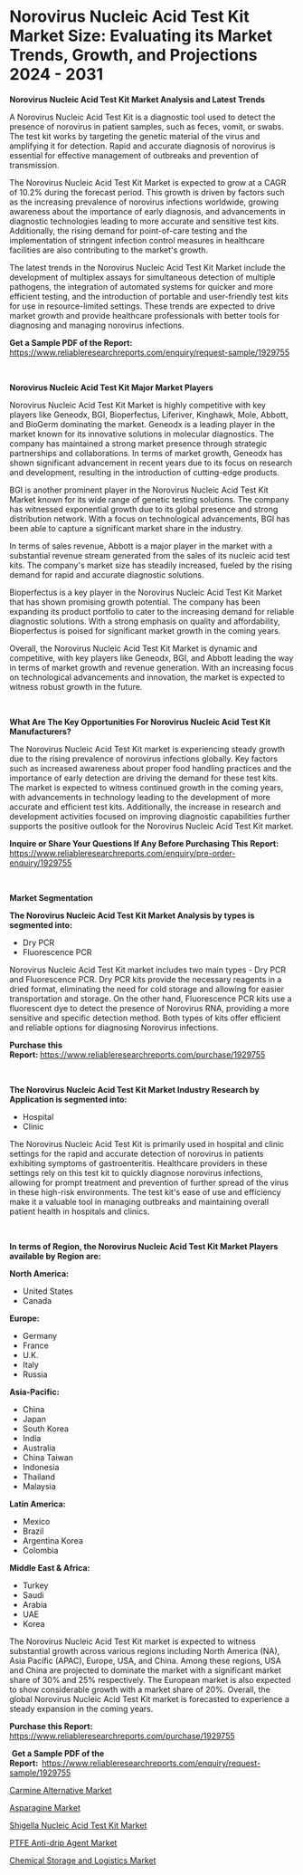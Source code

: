 <p><h1>Norovirus Nucleic Acid Test Kit Market Size: Evaluating its Market Trends, Growth, and Projections 2024 - 2031</h1></p><p><strong>Norovirus Nucleic Acid Test Kit Market Analysis and Latest Trends</strong></p>
<p><p>A Norovirus Nucleic Acid Test Kit is a diagnostic tool used to detect the presence of norovirus in patient samples, such as feces, vomit, or swabs. The test kit works by targeting the genetic material of the virus and amplifying it for detection. Rapid and accurate diagnosis of norovirus is essential for effective management of outbreaks and prevention of transmission.</p><p>The Norovirus Nucleic Acid Test Kit Market is expected to grow at a CAGR of 10.2% during the forecast period. This growth is driven by factors such as the increasing prevalence of norovirus infections worldwide, growing awareness about the importance of early diagnosis, and advancements in diagnostic technologies leading to more accurate and sensitive test kits. Additionally, the rising demand for point-of-care testing and the implementation of stringent infection control measures in healthcare facilities are also contributing to the market's growth.</p><p>The latest trends in the Norovirus Nucleic Acid Test Kit Market include the development of multiplex assays for simultaneous detection of multiple pathogens, the integration of automated systems for quicker and more efficient testing, and the introduction of portable and user-friendly test kits for use in resource-limited settings. These trends are expected to drive market growth and provide healthcare professionals with better tools for diagnosing and managing norovirus infections.</p></p>
<p><strong>Get a Sample PDF of the Report:&nbsp;</strong> <a href="https://www.reliableresearchreports.com/enquiry/request-sample/1929755">https://www.reliableresearchreports.com/enquiry/request-sample/1929755</a></p>
<p>&nbsp;</p>
<p><strong>Norovirus Nucleic Acid Test Kit Major Market Players</strong></p>
<p><p>Norovirus Nucleic Acid Test Kit Market is highly competitive with key players like Geneodx, BGI, Bioperfectus, Liferiver, Kinghawk, Mole, Abbott, and BioGerm dominating the market. Geneodx is a leading player in the market known for its innovative solutions in molecular diagnostics. The company has maintained a strong market presence through strategic partnerships and collaborations. In terms of market growth, Geneodx has shown significant advancement in recent years due to its focus on research and development, resulting in the introduction of cutting-edge products.</p><p>BGI is another prominent player in the Norovirus Nucleic Acid Test Kit Market known for its wide range of genetic testing solutions. The company has witnessed exponential growth due to its global presence and strong distribution network. With a focus on technological advancements, BGI has been able to capture a significant market share in the industry.</p><p>In terms of sales revenue, Abbott is a major player in the market with a substantial revenue stream generated from the sales of its nucleic acid test kits. The company's market size has steadily increased, fueled by the rising demand for rapid and accurate diagnostic solutions.</p><p>Bioperfectus is a key player in the Norovirus Nucleic Acid Test Kit Market that has shown promising growth potential. The company has been expanding its product portfolio to cater to the increasing demand for reliable diagnostic solutions. With a strong emphasis on quality and affordability, Bioperfectus is poised for significant market growth in the coming years.</p><p>Overall, the Norovirus Nucleic Acid Test Kit Market is dynamic and competitive, with key players like Geneodx, BGI, and Abbott leading the way in terms of market growth and revenue generation. With an increasing focus on technological advancements and innovation, the market is expected to witness robust growth in the future.</p></p>
<p>&nbsp;</p>
<p><strong>What Are The Key Opportunities For Norovirus Nucleic Acid Test Kit Manufacturers?</strong></p>
<p><p>The Norovirus Nucleic Acid Test Kit market is experiencing steady growth due to the rising prevalence of norovirus infections globally. Key factors such as increased awareness about proper food handling practices and the importance of early detection are driving the demand for these test kits. The market is expected to witness continued growth in the coming years, with advancements in technology leading to the development of more accurate and efficient test kits. Additionally, the increase in research and development activities focused on improving diagnostic capabilities further supports the positive outlook for the Norovirus Nucleic Acid Test Kit market.</p></p>
<p><strong>Inquire or Share Your Questions If Any Before Purchasing This Report:</strong> <a href="https://www.reliableresearchreports.com/enquiry/pre-order-enquiry/1929755">https://www.reliableresearchreports.com/enquiry/pre-order-enquiry/1929755</a></p>
<p>&nbsp;</p>
<p><strong>Market Segmentation</strong></p>
<p><strong>The Norovirus Nucleic Acid Test Kit Market Analysis by types is segmented into:</strong></p>
<p><ul><li>Dry PCR</li><li>Fluorescence PCR</li></ul></p>
<p><p>Norovirus Nucleic Acid Test Kit market includes two main types - Dry PCR and Fluorescence PCR. Dry PCR kits provide the necessary reagents in a dried format, eliminating the need for cold storage and allowing for easier transportation and storage. On the other hand, Fluorescence PCR kits use a fluorescent dye to detect the presence of Norovirus RNA, providing a more sensitive and specific detection method. Both types of kits offer efficient and reliable options for diagnosing Norovirus infections.</p></p>
<p><strong>Purchase this Report:&nbsp;</strong><a href="https://www.reliableresearchreports.com/purchase/1929755">https://www.reliableresearchreports.com/purchase/1929755</a></p>
<p>&nbsp;</p>
<p><strong>The Norovirus Nucleic Acid Test Kit Market Industry Research by Application is segmented into:</strong></p>
<p><ul><li>Hospital</li><li>Clinic</li></ul></p>
<p><p>The Norovirus Nucleic Acid Test Kit is primarily used in hospital and clinic settings for the rapid and accurate detection of norovirus in patients exhibiting symptoms of gastroenteritis. Healthcare providers in these settings rely on this test kit to quickly diagnose norovirus infections, allowing for prompt treatment and prevention of further spread of the virus in these high-risk environments. The test kit's ease of use and efficiency make it a valuable tool in managing outbreaks and maintaining overall patient health in hospitals and clinics.</p></p>
<p>&nbsp;</p>
<p><strong>In terms of Region, the Norovirus Nucleic Acid Test Kit Market Players available by Region are:</strong></p>
<p>
    <p> <strong> North America: </strong>
        <ul>
            <li>United States</li>
            <li>Canada</li>
        </ul>
        </p> 
    <p> <strong> Europe: </strong>
        <ul>
            <li>Germany</li>
            <li>France</li>
            <li>U.K.</li>
            <li>Italy</li>
            <li>Russia</li>
        </ul>
        </p> 
    <p> <strong> Asia-Pacific: </strong>
        <ul>
            <li>China</li>
            <li>Japan</li>
            <li>South Korea</li>
            <li>India</li>
            <li>Australia</li>
            <li>China Taiwan</li>
            <li>Indonesia</li>
            <li>Thailand</li>
            <li>Malaysia</li>
        </ul>
        </p> 
    <p> <strong> Latin America: </strong>
        <ul>
            <li>Mexico</li>
            <li>Brazil</li>
            <li>Argentina Korea</li>
            <li>Colombia</li>
        </ul>
        </p> 
    <p> <strong> Middle East & Africa: </strong>
        <ul>
            <li>Turkey</li>
            <li>Saudi</li>
            <li>Arabia</li>
            <li>UAE</li>
            <li>Korea</li>
        </ul>
    </p>
    </p>
<p><p>The Norovirus Nucleic Acid Test Kit market is expected to witness substantial growth across various regions including North America (NA), Asia Pacific (APAC), Europe, USA, and China. Among these regions, USA and China are projected to dominate the market with a significant market share of 30% and 25% respectively. The European market is also expected to show considerable growth with a market share of 20%. Overall, the global Norovirus Nucleic Acid Test Kit market is forecasted to experience a steady expansion in the coming years.</p></p>
<p><strong>Purchase this Report: </strong><a href="https://www.reliableresearchreports.com/purchase/1929755">https://www.reliableresearchreports.com/purchase/1929755</a></p>
<p>&nbsp;<strong>Get a Sample PDF of the Report:&nbsp;&nbsp;</strong><a href="https://www.reliableresearchreports.com/enquiry/request-sample/1929755">https://www.reliableresearchreports.com/enquiry/request-sample/1929755</a></p>
<p><strong></strong></p>
<p><p><a href="https://view.publitas.com/reportprime-1/carmine-alternative-market-with-the-goal-of-estimating-the-market-size-and-future-growth-potential-of-various-market-segments-based-on-component-applications-end-user-and-region/">Carmine Alternative Market</a></p><p><a href="https://view.publitas.com/reportprime-1/asparagine-market-with-the-goal-of-estimating-the-market-size-and-future-growth-potential-of-various-market-segments-based-on-component-applications-end-user-and-region/">Asparagine Market</a></p><p><a href="https://github.com/danielneavesallisons03mba/Market-Research-Report-List-1/blob/main/shigella-nucleic-acid-test-kit-market.md">Shigella Nucleic Acid Test Kit Market</a></p><p><a href="https://woozy-pyroraptor-a1f.notion.site/PTFE-Anti-drip-Agent-Market-with-the-goal-of-estimating-the-market-size-and-future-growth-potential--db7d60061dd249ad8e4fe0775f85d1fe">PTFE Anti-drip Agent Market</a></p><p><a href="https://rainy-horn-d69.notion.site/Chemical-Storage-and-Logistics-Market-Size-Focuses-on-Market-Dynamics-In-Depth-Analysis-and-Future--4007d935cc02459abc33286c3ba8455c">Chemical Storage and Logistics Market</a></p></p>